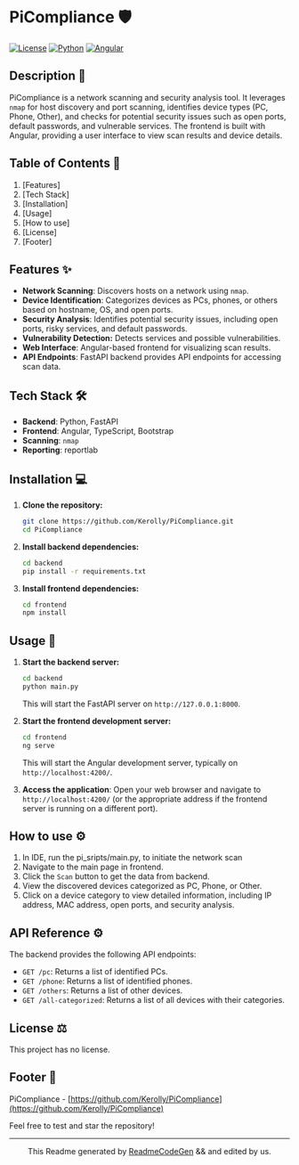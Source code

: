 # PiCompliance 🛡️
[![License](https://img.shields.io/badge/license-No%20License-red.svg)](https://github.com/Kerolly/PiCompliance)
[![Python](https://img.shields.io/badge/python-3.x-blue.svg)](https://www.python.org/)
[![Angular](https://img.shields.io/badge/angular-20.x-brightgreen.svg)](https://angular.io/)



## Description 📝
PiCompliance is a network scanning and security analysis tool. It leverages `nmap` for host discovery and port scanning, identifies device types (PC, Phone, Other), and checks for potential security issues such as open ports, default passwords, and vulnerable services. The frontend is built with Angular, providing a user interface to view scan results and device details.



## Table of Contents 🧭
1.  [Features]
2.  [Tech Stack]
3.  [Installation]
4.  [Usage]
5.  [How to use]
6.  [License]
7. [Footer]



## Features ✨
*   **Network Scanning**: Discovers hosts on a network using `nmap`.
*   **Device Identification**: Categorizes devices as PCs, phones, or others based on hostname, OS, and open ports.
*   **Security Analysis**: Identifies potential security issues, including open ports, risky services, and default passwords.
*   **Vulnerability Detection:** Detects services and possible vulnerabilities.
*   **Web Interface**: Angular-based frontend for visualizing scan results.
*   **API Endpoints**: FastAPI backend provides API endpoints for accessing scan data.



## Tech Stack 🛠️
*   **Backend**: Python, FastAPI
*   **Frontend**: Angular, TypeScript, Bootstrap
*   **Scanning**: `nmap`
*   **Reporting**: reportlab



## Installation 💻
1.  **Clone the repository:**

    ```bash
    git clone https://github.com/Kerolly/PiCompliance.git
    cd PiCompliance
    ```

2.  **Install backend dependencies:**

    ```bash
    cd backend
    pip install -r requirements.txt
    ```

3.  **Install frontend dependencies:**

    ```bash
    cd frontend
    npm install
    ```



## Usage 🚀
1.  **Start the backend server:**

    ```bash
    cd backend
    python main.py
    ```

    This will start the FastAPI server on `http://127.0.0.1:8000`.

2.  **Start the frontend development server:**

    ```bash
    cd frontend
    ng serve
    ```

    This will start the Angular development server, typically on `http://localhost:4200/`.

3.  **Access the application**: Open your web browser and navigate to `http://localhost:4200/` (or the appropriate address if the frontend server is running on a different port).



## How to use ⚙️
1.  In IDE, run the pi_sripts/main.py, to initiate the network scan
1.  Navigate to the main page in frontend.
2.  Click the `Scan` button to get the data from backend.
3.  View the discovered devices categorized as PC, Phone, or Other.
4.  Click on a device category to view detailed information, including IP address, MAC address, open ports, and security analysis.


## API Reference ⚙️
The backend provides the following API endpoints:

*   `GET /pc`: Returns a list of identified PCs.
*   `GET /phone`: Returns a list of identified phones.
*   `GET /others`: Returns a list of other devices.
*   `GET /all-categorized`: Returns a list of all devices with their categories.



## License ⚖️
This project has no license.



## Footer 📃
PiCompliance - [https://github.com/Kerolly/PiCompliance](https://github.com/Kerolly/PiCompliance)

Feel free to test and star the repository!

---

<p align="center">This Readme generated by <a href="https://www.readmecodegen.com/">ReadmeCodeGen</a> && and edited by us.</p>
